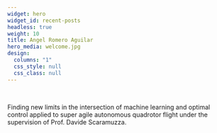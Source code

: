 ```yaml
---
widget: hero
widget_id: recent-posts
headless: true
weight: 10
title: Angel Romero Aguilar
hero_media: welcome.jpg
design:
  columns: "1"
  css_style: null
  css_class: null
---
```

<br>

Finding new limits in the intersection of machine learning and optimal control applied to super agile autonomous quadrotor flight under the supervision of Prof. Davide Scaramuzza.